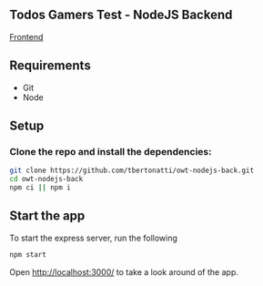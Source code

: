 ## Todos Gamers Test - NodeJS Backend
[Frontend](https://github.com/tbertonatti/tgtest-front)
## Requirements

* Git
* Node

## Setup

### Clone the repo and install the dependencies:

```bash
git clone https://github.com/tbertonatti/owt-nodejs-back.git
cd owt-nodejs-back
npm ci || npm i
```

## Start the app

To start the express server, run the following

```bash
npm start
```

Open [http://localhost:3000/](http://localhost:3000/) to take a look around of the app.
